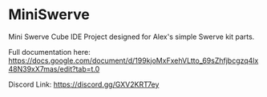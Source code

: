 # MiniSwerve
 
Mini Swerve Cube IDE Project designed for Alex's simple Swerve kit parts. 

Full documentation here: https://docs.google.com/document/d/199kjoMxFxehVLtto_69sZhfjbcgzq4lx48N39xX7mas/edit?tab=t.0 

Discord Link: https://discord.gg/GXV2KRT7ey 
